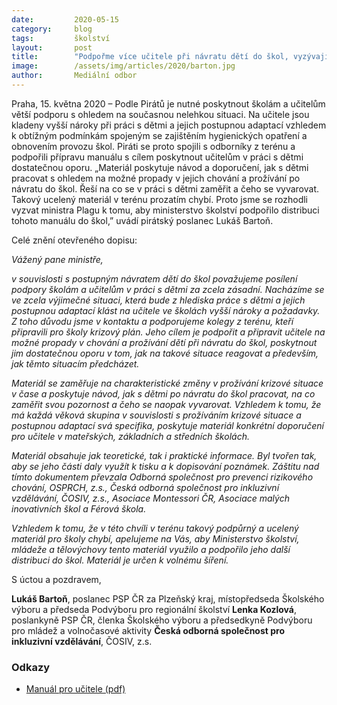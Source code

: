 ```yaml
---
date:         2020-05-15
category:     blog
tags:         školství
layout:       post
title:        "Podpořme více učitele při návratu dětí do škol, vyzývají Plagu Piráti"
image:        /assets/img/articles/2020/barton.jpg
author:       Mediální odbor
---  
```


Praha, 15. května 2020 – Podle Pirátů je nutné poskytnout školám a učitelům větší podporu s ohledem na současnou nelehkou situaci. Na učitele jsou kladeny vyšší nároky při práci s dětmi a jejich postupnou adaptací vzhledem k obtížným podmínkám spojeným se zajištěním hygienických opatření a obnovením provozu škol. Piráti se  proto spojili s odborníky z terénu a podpořili přípravu manuálu s cílem poskytnout učitelům v práci s dětmi dostatečnou oporu. „Materiál poskytuje návod a doporučení, jak s dětmi pracovat s ohledem na možné propady v jejich chování a prožívání po návratu do škol. Řeší na co se v práci s dětmi zaměřit a čeho se vyvarovat. Takový ucelený materiál v terénu prozatím chybí. Proto jsme se rozhodli vyzvat ministra Plagu k tomu, aby ministerstvo školství podpořilo distribuci tohoto manuálu do škol,” uvádí pirátský poslanec Lukáš Bartoň. 

Celé znění otevřeného dopisu:

*Vážený pane ministře,*

*v souvislosti s postupným návratem dětí do škol považujeme posílení podpory školám a učitelům v práci s dětmi za zcela zásadní. Nacházíme se ve zcela výjimečné situaci, která bude z hlediska práce s dětmi a jejich postupnou adaptací klást na učitele ve školách vyšší nároky a požadavky. Z toho důvodu jsme v kontaktu a podporujeme kolegy z terénu, kteří připravili pro školy krizový plán. Jeho cílem je podpořit a připravit učitele na možné propady v chování a prožívání dětí při návratu do škol, poskytnout jim dostatečnou oporu v tom, jak na takové situace reagovat a především, jak těmto situacím předcházet.*

*Materiál se zaměřuje na charakteristické změny v prožívání krizové situace v čase a poskytuje návod, jak s dětmi po návratu do škol pracovat, na co zaměřit svou pozornost a čeho se naopak vyvarovat. Vzhledem k tomu, že má každá věková skupina v souvislosti s prožíváním krizové situace a postupnou adaptací svá specifika, poskytuje materiál konkrétní doporučení pro učitele v mateřských, základních a středních školách.*

*Materiál obsahuje jak teoretické, tak i praktické informace. Byl tvořen tak, aby se jeho části daly využít k tisku a k dopisování poznámek. Záštitu nad tímto dokumentem převzala Odborná společnost pro prevenci rizikového chování, OSPRCH, z.s., Česká odborná společnost pro inkluzivní vzdělávání, ČOSIV, z.s., Asociace Montessori ČR, Asociace malých inovativních škol a Férová škola.* 

*Vzhledem k tomu, že v této chvíli v terénu takový podpůrný a ucelený materiál pro školy chybí, apelujeme na Vás, aby Ministerstvo školství, mládeže a tělovýchovy tento materiál využilo a podpořilo jeho další distribuci do škol. Materiál je určen k volnému šíření.*

S úctou a pozdravem,

**Lukáš Bartoň**, poslanec PSP ČR za Plzeňský kraj, místopředseda Školského výboru a předseda Podvýboru pro regionální školství
**Lenka Kozlová**, poslankyně PSP ČR, členka Školského výboru a předsedkyně Podvýboru pro mládež a volnočasové aktivity
**Česká odborná společnost pro inkluzivní vzdělávání**, ČOSIV, z.s.

### Odkazy 

* [Manuál pro učitele (pdf)](/assets/pdf/az-se-sejdeme-ve-skole.pdf)
